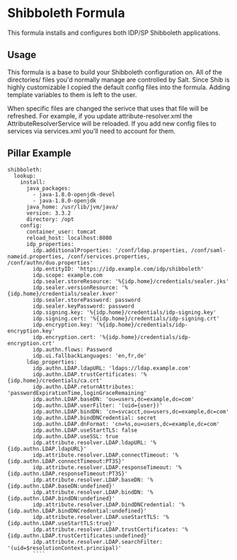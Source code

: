 # Shibboleth Formula
This formula installs and configures both IDP/SP Shibboleth applications.

## Usage
This formula is a base to build your Shibboleth configuration on.  All of the directories/ files you'd normally manage are controlled by Salt.  Since Shib is highly customizable I copied the default config files into the formula.  Adding template variables to them is left to the user.

When specific files are changed the serivce that uses that file will be refreshed.  For example, if you update attribute-resolver.xml the AttributeResolverService will be reloaded.  If you add new config files to services via services.xml you'll need to account for them.

## Pillar Example 
````
shibboleth:
  lookup:
    install:
      java_packages:
        - java-1.8.0-openjdk-devel
        - java-1.8.0-openjdk
      java_home: /usr/lib/jvm/java/
      version: 3.3.2
      directory: /opt
    config:
      container_user: tomcat
      reload_host: localhost:8080
      idp_properties: 
        idp.additionalProperties: '/conf/ldap.properties, /conf/saml-nameid.properties, /conf/services.properties, /conf/authn/duo.properties'
        idp.entityID: 'https://idp.example.com/idp/shibboleth'
        idp.scope: example.com
        idp.sealer.storeResource: '%{idp.home}/credentials/sealer.jks'
        idp.sealer.versionResource: '%{idp.home}/credentials/sealer.kver'
        idp.sealer.storePassword: password
        idp.sealer.keyPassword: password
        idp.signing.key: '%{idp.home}/credentials/idp-signing.key'
        idp.signing.cert: '%{idp.home}/credentials/idp-signing.crt'
        idp.encryption.key: '%{idp.home}/credentials/idp-encryption.key'
        idp.encryption.cert: '%{idp.home}/credentials/idp-encryption.crt'
        idp.authn.flows: Password
        idp.ui.fallbackLanguages: 'en,fr,de'
      ldap_properties: 
        idp.authn.LDAP.ldapURL: 'ldaps://ldap.example.com'
        idp.authn.LDAP.trustCertificates: '%{idp.home}/credentials/ca.crt'
        idp.authn.LDAP.returnAttributes: 'passwordExpirationTime,loginGraceRemaining'
        idp.authn.LDAP.baseDN: 'ou=users,dc=example,dc=com'
        idp.authn.LDAP.userFilter: '(uid={user})'
        idp.authn.LDAP.bindDN: 'cn=svcacct,ou=users,dc=example,dc=com'
        idp.authn.LDAP.bindDNCredential: secret
        idp.authn.LDAP.dnFormat: 'cn=%s,ou=users,dc=example,dc=com'
        idp.authn.LDAP.useStartTLS: false
        idp.authn.LDAP.useSSL: true
        idp.attribute.resolver.LDAP.ldapURL: '%{idp.authn.LDAP.ldapURL}'
        idp.attribute.resolver.LDAP.connectTimeout: '%{idp.authn.LDAP.connectTimeout:PT3S}'
        idp.attribute.resolver.LDAP.responseTimeout: '%{idp.authn.LDAP.responseTimeout:PT3S}'
        idp.attribute.resolver.LDAP.baseDN: '%{idp.authn.LDAP.baseDN:undefined}'
        idp.attribute.resolver.LDAP.bindDN: '%{idp.authn.LDAP.bindDN:undefined}'
        idp.attribute.resolver.LDAP.bindDNCredential: '%{idp.authn.LDAP.bindDNCredential:undefined}'
        idp.attribute.resolver.LDAP.useStartTLS: '%{idp.authn.LDAP.useStartTLS:true}'
        idp.attribute.resolver.LDAP.trustCertificates: '%{idp.authn.LDAP.trustCertificates:undefined}'
        idp.attribute.resolver.LDAP.searchFilter: '(uid=$resolutionContext.principal)'
        ````
